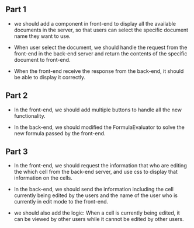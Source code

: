 ## Part 1
- we should add a component in front-end to display all the available documents in the server, so that users can select the specific document name they want to use.

- When user select the document, we should handle the request from the front-end in the back-end server and return the contents of the specific document to front-end.

- When the front-end receive the response from the back-end, it should be able to display it correctly.

## Part 2
- In the front-end, we should add multiple buttons to handle all the new functionality.

- In the  back-end, we should modified the FormulaEvaluator to solve the new formula passed by the front-end.

## Part 3
- In the front-end, we should request the information that who are editing the which cell from the back-end server, and use css to display that information on the cells.

- In the back-end, we should send the information including the cell currently being edited by the users and the name of the user who is currently in edit mode to the front-end.

- we should also add the logic: When a cell is currently being edited, it can be viewed by other users while it cannot be edited by other users. 

